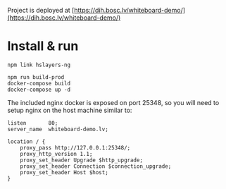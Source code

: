 Project is deployed at [https://dih.bosc.lv/whiteboard-demo/](https://dih.bosc.lv/whiteboard-demo/)

# Install & run

```
npm link hslayers-ng
```

```
npm run build-prod
docker-compose build
docker-compose up -d
```

The included nginx docker is exposed on port 25348, so you will need to setup nginx on the host machine similar to:

```
listen       80;
server_name  whiteboard-demo.lv;

location / {
    proxy_pass http://127.0.0.1:25348/;
    proxy_http_version 1.1;
    proxy_set_header Upgrade $http_upgrade;
    proxy_set_header Connection $connection_upgrade;
    proxy_set_header Host $host;
}

```


```
